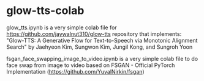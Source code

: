 # glow-tts-colab

glow_tts.ipynb is a very simple colab file for https://github.com/jaywalnut310/glow-tts repository that implements: "Glow-TTS: A Generative Flow for Text-to-Speech via Monotonic Alignment Search" by Jaehyeon Kim, Sungwon Kim, Jungil Kong, and Sungroh Yoon

fsgan_face_swapping_image_to_video.ipynb is a very simple colab file to do face swap from image to video based on FSGAN - Official PyTorch Implementation (https://github.com/YuvalNirkin/fsgan)
